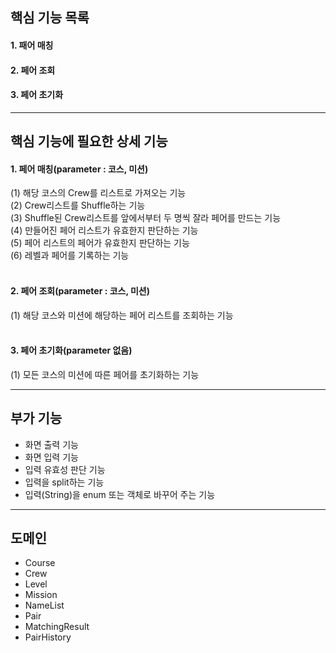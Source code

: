 ## 핵심 기능 목록
#### 1. 패어 매칭
#### 2. 페어 조회
#### 3. 페어 초기화
- - -
## 핵심 기능에 필요한 상세 기능
#### 1. 페어 매칭(parameter : 코스, 미션)
(1) 해당 코스의 Crew를 리스트로 가져오는 기능</br>
(2) Crew리스트를 Shuffle하는 기능</br>
(3) Shuffle된 Crew리스트를 앞에서부터 두 명씩 잘라
페어를 만드는 기능</br>
(4) 만들어진 페어 리스트가 유효한지 판단하는 기능</br>
(5) 페어 리스트의 페어가 유효한지 판단하는 기능</br>
(6) 레벨과 페어를 기록하는 기능</br>
</br>
#### 2. 페어 조회(parameter : 코스, 미션)
(1) 해당 코스와 미션에 해당하는 페어 리스트를 조회하는
기능 </br>
</br>
#### 3. 페어 초기화(parameter 없음)
(1) 모든 코스의 미션에 따른 페어를 초기화하는 기능</br>
- - -
## 부가 기능
* 화면 출력 기능
* 화면 입력 기능
* 입력 유효성 판단 기능
* 입력을 split하는 기능
* 입력(String)을 enum 또는 객체로 바꾸어 주는 기능
- - -
## 도메인
* Course
* Crew
* Level
* Mission
* NameList
* Pair
* MatchingResult
* PairHistory